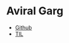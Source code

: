 # Aviral Garg

- [Github](https://github.com/gaviral)
- [TIL][til]

[//]: # (Link References)

[til]: ./content/posts/posts#today-i-learned "Today I Learned"
